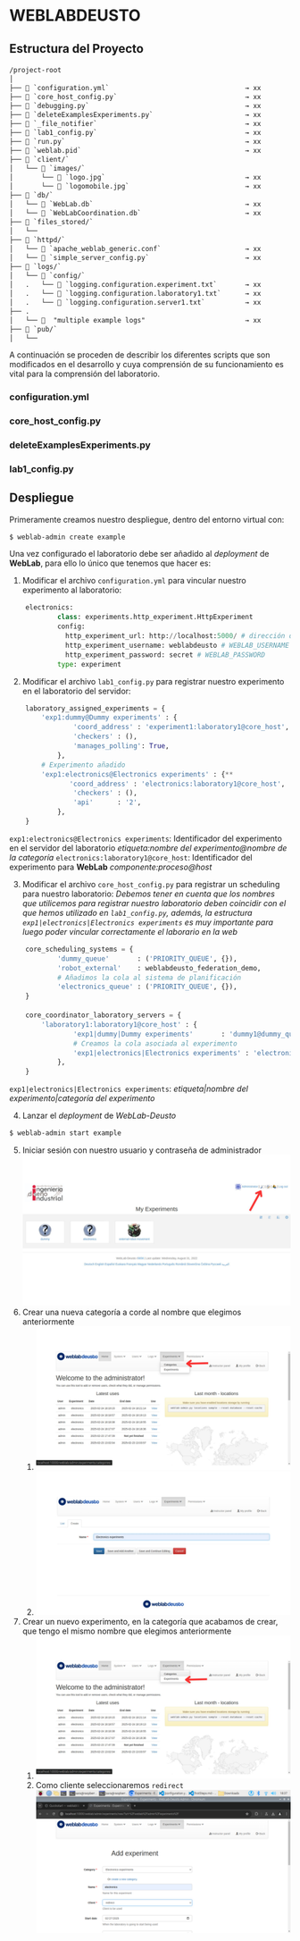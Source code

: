 # WEBLABDEUSTO
## Estructura del Proyecto
```
/project-root
│
├── 📄 `configuration.yml`                                  → xx
├── 📄 `core_host_config.py`                                → xx
├── 📄 `debugging.py`                                       → xx
├── 📄 `deleteExamplesExperiments.py`                       → xx
├── 📄 `_file_notifier`                                     → xx
├── 📄 `lab1_config.py`                                     → xx
├── 📄 `run.py`                                             → xx
├── 📄 `weblab.pid`                                         → xx
├── 📁 `client/`
│   └── 📁 `images/`
│       └── 📄 `logo.jpg`                                   → xx
│       └── 📄 `logomobile.jpg`                             → xx
├── 📁 `db/`
│   └── 📄 `WebLab.db`                                      → xx
│   └── 📄 `WebLabCoordination.db`                          → xx
├── 📁 `files_stored/`
│   └── 
├── 📁 `httpd/`
│   └── 📄 `apache_weblab_generic.conf`                     → xx
│   └── 📄 `simple_server_config.py`                        → xx
├── 📁 `logs/`
│   └── 📁 `config/`
│   .   └── 📄 `logging.configuration.experiment.txt`       → xx
│   .   └── 📄 `logging.configuration.laboratory1.txt`      → xx
│   .   └── 📄 `logging.configuration.server1.txt`          → xx
├── .
│   └── 📄  "multiple example logs"                         → xx
├── 📁 `pub/`
│   └── 
```
A continuación se proceden de describir los diferentes scripts que son modificados en el desarrollo y cuya comprensión de su funcionamiento es vital para la comprensión del laboratorio.

### configuration.yml


### core_host_config.py


### deleteExamplesExperiments.py


### lab1_config.py



## Despliegue
Primeramente creamos nuestro despliegue, dentro del entorno virtual con:
```bash
$ weblab-admin create example
```
Una vez configurado el laboratorio debe ser añadido al *deployment* de **WebLab**, para ello lo único que tenemos que hacer es: 

1. Modificar el archivo `configuration.yml` para vincular nuestro experimento al laboratorio: 
```py
    electronics:
            class: experiments.http_experiment.HttpExperiment
            config:
              http_experiment_url: http://localhost:5000/ # dirección del laboratorio
              http_experiment_username: weblabdeusto # WEBLAB_USERNAME
              http_experiment_password: secret # WEBLAB_PASSWORD
            type: experiment
```
2. Modificar el archivo `lab1_config.py` para registrar nuestro experimento en el laboratorio del servidor:
```py
    laboratory_assigned_experiments = {
        'exp1:dummy@Dummy experiments' : {
                'coord_address' : 'experiment1:laboratory1@core_host',
                'checkers' : (),
                'manages_polling': True,
            },
        # Experimento añadido
        'exp1:electronics@Electronics experiments' : {**
               'coord_address' : 'electronics:laboratory1@core_host',
                'checkers' : (),
                'api'      : '2',
            },
    }
```
`exp1:electronics@Electronics experiments`: Identificador del experimento en el servidor del laboratorio *etiqueta:nombre del experimento@nombre de la categoría*
`electronics:laboratory1@core_host`: Identificador del experimento para **WebLab** *componente:proceso@host*

3. Modificar el archivo `core_host_config.py` para registrar un scheduling para nuestro laboratorio:
   *Debemos tener en cuenta que los nombres que utilicemos para registrar nuestro laboratorio deben coincidir con el que hemos utilizado en `lab1_config.py`, además, la estructura `exp1|electronics|Electronics experiments` es muy importante para luego poder vincular correctamente el laborario en la web*
```py
    core_scheduling_systems = {
            'dummy_queue'       : ('PRIORITY_QUEUE', {}),
            'robot_external'    : weblabdeusto_federation_demo,
            # Añadimos la cola al sistema de planificación
            'electronics_queue' : ('PRIORITY_QUEUE', {}),
    }

    core_coordinator_laboratory_servers = {
        'laboratory1:laboratory1@core_host' : {
                'exp1|dummy|Dummy experiments'       : 'dummy1@dummy_queue',
                # Creamos la cola asociada al experimento 
                'exp1|electronics|Electronics experiments' : 'electronics1@electronics_queue',
            },
    }
```
`exp1|electronics|Electronics experiments`: *etiqueta|nombre del experimento|categoría del experimento*

4. Lanzar el *deployment* de *WebLab-Deusto*
```bash
$ weblab-admin start example
```
5. Iniciar sesión con nuestro usuario y contraseña de administrador
![](5.jpg)
6. Crear una nueva categoría a corde al nombre que elegimos anteriormente
    1. ![](6-1.jpg)
    2. ![](6-2.jpg)
7. Crear un nuevo experimento, en la categoría que acabamos de crear, que tengo el mismo nombre que elegimos anteriormente
   1. ![](7-1.jpg)
   2.  Como cliente seleccionaremos `redirect`
   ![](7-2.jpg)
